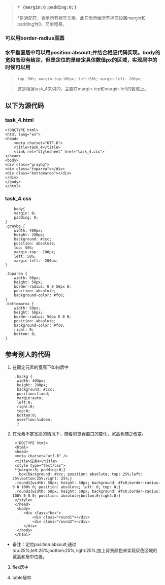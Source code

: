 > ###  `* {margin:0;padding:0;}`
> *是通配符，表示所有标签元素。此句表示给所有标签设置margin和padding为0。简单粗暴。

### 可以用border-radius画圆

### 水平垂直居中可以用position:absoult;并结合相应代码实现。body的宽和高没有给定，但是定位的是给定具体数值px的区域，实现居中的时候可以用 
>  `top：50%; margin-top:100px; left:50%; margin-left:-200px;`

> 这是根据task_4来讲的。主要在margin-top和margin-left的数值上。

## 以下为源代码

### task_4.html
    <!DOCTYPE html>
    <html lang="en">
    <head>
    	<meta charset="UTF-8">
    	<title>task_4</title>
    	<link rel="stylesheet" href="task_4.css">
    </head>
    <body>
    <div class="graybg">
    <div class="toparea"></div>
    <div class="bottomarea"></div>
    </div>
    </body>
    </html>

### task_4.css

	    body{
    	margin: 0;
    	padding: 0;
    }
    .graybg {
    	width: 400px;
    	height: 200px;
    	background: #ccc;
    	position: absolute;
    	top: 50%;
    	margin-top: -100px;
    	left: 50%;
    	margin-left: -200px;
    }
    
    .toparea {
    	width: 50px;
    	height: 50px;
    	border-radius: 0 0 50px 0;
    	position: absolute;
    	background-color: #fc0;
    }
    .bottomarea {
    	width: 50px;
    	height: 50px;
    	border-radius: 50px 0 0 0;
    	position: absolute;
    	background-color: #fc0;
    	right: 0;
    	bottom: 0;
    }

## 参考别人的代码

1. 在固定元素的宽高下如何居中

        .backg {
  		 width: 400px;
  		 height: 200px;
   		 background: #ccc;
   		 position:fixed;
   		 margin:auto;
   		 left:0;
   		 right:0;
   		 top:0;
   		 bottom:0;
   		 overflow:hidden;
   		 } 

2. 在元素不定宽高的情况下，随着浏览器窗口的变化，宽高也随之改变。

    	<!DOCTYPE html>
    	<html>
    	<head>
    	<meta charset="utf-8" />
    	<title>任务4</title>
    	<style type="text/css">
    	*{margin:0; padding:0;}
		 .box{background: #ccc; position: absolute; top: 25%;left: 25%;bottom:25%;right: 25%;}
    	.round1{width: 50px; height: 50px; background: #fc0;border-radius: 0 0 100% 0; position: absolute; left: 0; top: 0;}
    	.round2{width: 50px; height: 50px; background: #fc0;border-radius: 100% 0 0 0; position: absolute;bottom:0;right:0;}
    	</style>
  	  	</head>
   		 <body>
    		<div class="box">
    			<div class="round1"></div>
    			<div class="round2"></div>
    		</div>
   		 </body>
    	</html>

- 备注：定位position:absoult;通过top:25%;left:25%;bottom:25%;right:25%;加上背景颜色来实现灰色区域的宽高和居中位置。

3. flex居中

4. table居中
